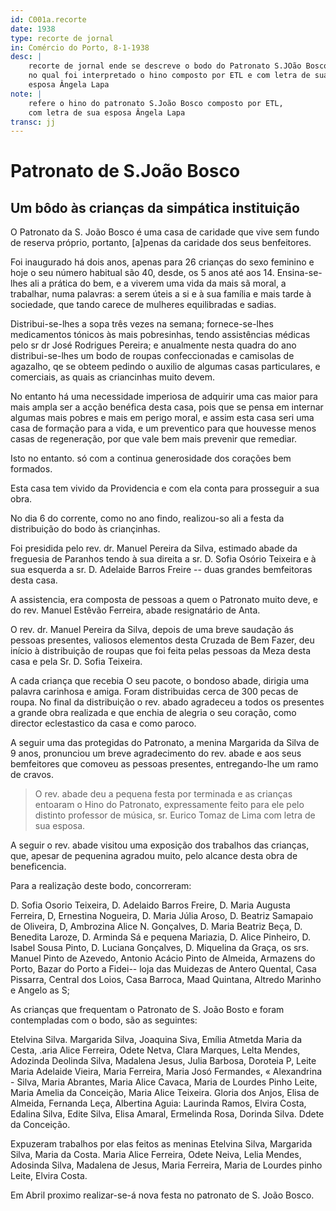 ```yaml
---
id: C001a.recorte
date: 1938
type: recorte de jornal
in: Comércio do Porto, 8-1-1938
desc: |
    recorte de jornal ende se descreve o bodo do Patronato S.JOão Bosco
    no qual foi interpretado o hino composto por ETL e com letra de sua
    esposa Ângela Lapa
note: |
    refere o hino do patronato S.João Bosco composto por ETL, 
    com letra de sua esposa Ângela Lapa
transc: jj
---
```


# Patronato de S.João Bosco

## Um bôdo às crianças da simpática instituição


O Patronato da S. João Bosco é uma casa de caridade que vive sem fundo de
reserva próprio, portanto, [a]penas da caridade dos seus benfeitores.

Foi inaugurado há dois anos, apenas para 26 crianças do sexo feminino e hoje
o seu número habitual são 40, desde, os 5 anos até aos 14. Ensina-se-lhes ali a
prática do bem, e a viverem uma vida da mais sã moral, a trabalhar, numa
palavras: a serem úteis a si e à sua família e mais tarde à sociedade, que tando
carece de mulheres equilibradas e sadias.

Distribui-se-lhes a sopa três vezes na semana; fornece-se-lhes medicamentos 
tónicos às mais pobresinhas, tendo assistências médicas pelo sr dr José Rodrigues
Pereira; e anualmente nesta quadra do ano distribui-se-lhes um bodo de roupas
confeccionadas e camisolas de agazalho, qe se obteem pedindo o auxilio de algumas
casas particulares, e comerciais, as quais as criancinhas muito devem.

No entanto há uma necessidade imperiosa de adquirir uma cas maior para
mais ampla ser a acção benéfica desta casa, pois que se pensa em internar algumas
mais pobres e mais em perigo  moral, e assim esta casa seri uma casa
de formação para a vida, e um preventico para que houvesse menos casas de
regeneração, por que vale bem mais prevenir que remediar.

Isto no entanto. só com a continua generosidade dos corações bem formados.

Esta casa tem vivido da Providencia e com ela conta para prosseguir a sua
obra.

No dia 6 do corrente, como no ano findo, realizou-so ali a festa da 
distribuição do bodo às criançinhas.

Foi presidida pelo rev. dr. Manuel Pereira da Silva, estimado abade da 
freguesia de Paranhos tendo à sua direita a sr. D. Sofia Osório Teixeira 
e à sua esquerda a sr. D. Adelaide Barros Freire -- duas grandes 
bemfeitoras desta casa.

A assistencia, era composta de pessoas a quem o Patronato muito deve, e do rev.
Manuel Estêvão Ferreira, abade resignatário de Anta.

O rev. dr. Manuel Pereira da Silva, depois de uma breve saudação ás pessoas 
presentes, valiosos elementos desta Cruzada de Bem Fazer, deu
início à distribuição de roupas que foi feita pelas pessoas da Meza desta
casa e pela Sr. D. Sofia Teixeira.

A cada criança que recebia O seu pacote, o bondoso abade, dirigia uma 
palavra carinhosa e amiga. Foram distribuidas cerca de 300 pecas de roupa. No
final da distribuição o rev. abado agradeceu a todos os presentes a grande obra
realizada e que enchia de alegria o seu coração, como director eclestastico da 
casa e como paroco.

A seguir uma das protegidas do Patronato, a menina Margarida da Silva de 9
anos, pronunciou um breve agradecimento do rev. abade e aos seus bemfeitores
que comoveu as pessoas presentes, entregando-lhe um ramo de cravos.

> O rev. abade deu a pequena festa por terminada
> e as crianças entoaram o Hino do Patronato,
> expressamente feito para ele pelo distinto
> professor de música, sr. Eurico Tomaz de Lima com letra de sua esposa.

A seguir o rev. abade visitou uma exposição dos trabalhos das crianças, que,
apesar de pequenina agradou muito, pelo alcance desta obra de beneficencia.

Para a realização deste bodo, concorreram:

D. Sofia Osorio Teixeira, D. Adelaido Barros Freire, D. Maria Augusta Ferreira,
D, Ernestina Nogueira, D. Maria Júlia Aroso, D. Beatriz Samapaio de Oliveira,
D, Ambrozina Alice N. Gonçalves, D. Maria Beatriz Beça, D. Benedita Laroze, D.
Arminda Sá e pequena Mariazia, D. Alice Pinheiro, D. Isabel Sousa Pinto, 
D. Luciana Gonçalves, D. Miquelina da Graça, os srs. Manuel Pinto de Azevedo, 
Antonio Acácio Pinto de Almeida, Armazens do Porto, Bazar do Porto a Fidei-- 
loja das Muidezas de Antero Quental, Casa Pissarra, Central dos Loios, 
Casa Barroca, Maad Quintana, Altredo Marinho e Angelo
as S;

As crianças que frequentam o Patronato de S. João Bosto e foram contempladas 
com o bodo, são as seguintes:

Etelvina Silva. Margarida Silva, Joaquina Siva, Emília Atmetda Maria da
Cesta, .aria Alice Ferreira, Odete Netva, Clara Marques, Lelta Mendes, Adozinda
Deolinda Silva, Madalena Jesus, Julia Barbosa, Doroteia P, Leite Maria 
Adelaide Vieira, Maria Ferreira, Maria Josó Fermandes, « Alexandrina - Silva, Maria
Abrantes, Maria Alice Cavaca, Maria de Lourdes Pinho Leite, Maria Amelia da
Conceição, Maria Alice Teixeira. Gloria dos Anjos, Elisa de Almeida, Fernanda
Leça, Albertina Aguia: Laurinda Ramos, Elvira Costa, Edalina Silva, Edite Silva,
Elisa Amaral, Ermelinda Rosa, Dorinda Silva. Ddete da Conceição.

Expuzeram trabalhos por elas feitos as meninas Etelvina Silva, Margarida Silva,
Maria da Costa. Maria Alice Ferreira, Odete Neiva, Lelia Mendes, Adosinda Silva, 
Madalena de Jesus, Maria Ferreira, Maria de Lourdes pinho Leite, Elvira
Costa.

Em Abril proximo  realizar-se-á nova festa no patronato de S. João Bosco.
